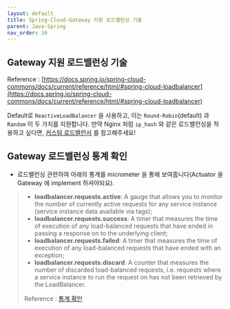```yaml
---
layout: default
title: Spring-Cloud-Gateway 지원 로드밸런싱 기술
parent: Java-Spring
nav_order: 10
---
```


## Gateway 지원 로드밸런싱 기술

Reference : [https://docs.spring.io/spring-cloud-commons/docs/current/reference/html/#spring-cloud-loadbalancer](https://docs.spring.io/spring-cloud-commons/docs/current/reference/html/#spring-cloud-loadbalancer)

Default로 `ReactiveLoadBalancer` 을 사용하고, 이는 `Round-Robin`(default) 과 `Random` 이 두 가지를 지원합니다.
만약 Nginx 처럼 `ip_hash` 와 같은 로드밸런싱을 적용하고 싶다면, [커스텀 로드밸런서](https://docs.spring.io/spring-cloud-commons/docs/current/reference/html/#custom-loadbalancer-configuration) 를 참고해주세요!

## Gateway 로드밸런싱 통계 확인

* 로드밸런싱 관련하여 아래의 통계를 micrometer 을 통해 보여줍니다(Actuator 을 Gateway 에 implement 하셔야되요).
> * **loadbalancer.requests.active**: A gauge that allows you to monitor the number of currently active requests for any service instance (service instance data available via tags);
> * **loadbalancer.requests.success**: A timer that measures the time of execution of any load-balanced requests that have ended in passing a response on to the underlying client;
> * **loadbalancer.requests.failed**: A timer that measures the time of execution of any load-balanced requests that have ended with an exception;
> * **loadbalancer.requests.discard**: A counter that measures the number of discarded load-balanced requests, i.e. requests where a service instance to run the request on has not been retrieved by the LoadBalancer.
> 
> Reference : [통계 확인](https://docs.spring.io/spring-cloud-commons/docs/current/reference/html/#loadbalancer-micrometer-stats-lifecycle)



